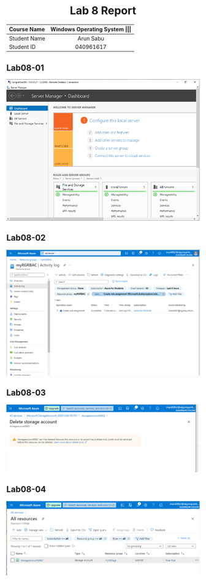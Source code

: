 <center> <h1> Lab 8 Report</h1> </center>

| **Course Name**  | **Windows Operating System \|\|\|**| 
|:-------------| :-----------------------------:|
|Student Name  | Arun Sabu                 |
|Student ID    | 040961617                 |

## Lab08-01

![alt text](lab08/image1.PNG)


## Lab08-02

![alt text](lab08/image2.PNG)

## Lab08-03

![alt text](lab08/image3.PNG)

## Lab08-04

![alt text](lab08/image4.PNG)